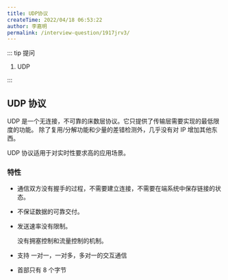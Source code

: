 ```yaml
---
title: UDP协议
createTime: 2022/04/18 06:53:22
author: 李嘉明
permalink: /interview-question/1917jrv3/
---
```


::: tip 提问

1. UDP

:::

## UDP 协议

UDP 是一个无连接，不可靠的床数层协议。它只提供了传输层需要实现的最低限度的功能。
除了复用/分解功能和少量的差错检测外，几乎没有对 IP 增加其他东西。

UDP 协议适用于对实时性要求高的应用场景。

### 特性

- 通信双方没有握手的过程，不需要建立连接，不需要在端系统中保存链接的状态。
- 不保证数据的可靠交付。
- 发送速率没有限制。

  没有拥塞控制和流量控制的机制。

- 支持 一对一，一对多，多对一的交互通信
- 首部只有 8 个字节
